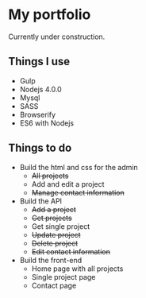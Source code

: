 # My portfolio

Currently under construction.

## Things I use

 - Gulp
 - Nodejs 4.0.0
 - Mysql
 - SASS
 - Browserify
 - ES6 with Nodejs

## Things to do

 - Build the html and css for the admin
   - ~~All projects~~
   - Add and edit a project
   - ~~Manage contact information~~
 - Build the API
   - ~~Add a project~~
   - ~~Get projects~~
   - Get single project
   - ~~Update project~~
   - ~~Delete project~~
   - ~~Edit contact information~~
 - Build the front-end
   - Home page with all projects
   - Single project page
   - Contact page 
